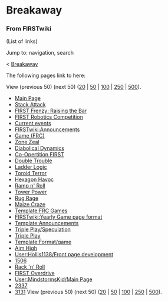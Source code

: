 # Breakaway

### From FIRSTwiki

(List of links)

Jump to: navigation, search

&lt; [Breakaway](/index.php?title=Breakaway&redirect=no "Breakaway" )  

The following pages link to here:

View (previous 50) (next 50)
([20](/index.php?title=Special:Whatlinkshere/Breakaway&limit=20&from=0
"Special:Whatlinkshere/Breakaway" ) |
[50](/index.php?title=Special:Whatlinkshere/Breakaway&limit=50&from=0
"Special:Whatlinkshere/Breakaway" ) |
[100](/index.php?title=Special:Whatlinkshere/Breakaway&limit=100&from=0
"Special:Whatlinkshere/Breakaway" ) |
[250](/index.php?title=Special:Whatlinkshere/Breakaway&limit=250&from=0
"Special:Whatlinkshere/Breakaway" ) |
[500](/index.php?title=Special:Whatlinkshere/Breakaway&limit=500&from=0
"Special:Whatlinkshere/Breakaway" )).

  * [Main Page](Main_Page "Main Page" )
  * [Stack Attack](Stack_Attack "Stack Attack" )
  * [FIRST Frenzy: Raising the Bar](FIRST_Frenzy:_Raising_the_Bar "FIRST Frenzy: Raising the Bar" )
  * [FIRST Robotics Competition](FIRST_Robotics_Competition "FIRST Robotics Competition" )
  * [Current events](Current_events "Current events" )
  * [FIRSTwiki:Announcements](FIRSTwiki:Announcements "FIRSTwiki:Announcements" )
  * [Game (FRC)](Game_%28FRC%29 "Game \(FRC\)" )
  * [Zone Zeal](Zone_Zeal "Zone Zeal" )
  * [Diabolical Dynamics](Diabolical_Dynamics "Diabolical Dynamics" )
  * [Co-Opertition FIRST](Co-Opertition_FIRST "Co-Opertition FIRST" )
  * [Double Trouble](Double_Trouble "Double Trouble" )
  * [Ladder Logic](Ladder_Logic "Ladder Logic" )
  * [Toroid Terror](Toroid_Terror "Toroid Terror" )
  * [Hexagon Havoc](Hexagon_Havoc "Hexagon Havoc" )
  * [Ramp n' Roll](Ramp_n%27_Roll "Ramp n' Roll" )
  * [Tower Power](Tower_Power "Tower Power" )
  * [Rug Rage](Rug_Rage "Rug Rage" )
  * [Maize Craze](Maize_Craze "Maize Craze" )
  * [Template:FRC Games](Template:FRC_Games "Template:FRC Games" )
  * [FIRSTwiki:Yearly Game page format](FIRSTwiki:Yearly_Game_page_format "FIRSTwiki:Yearly Game page format" )
  * [Template:Announcements](Template:Announcements "Template:Announcements" )
  * [Triple Play/Speculation](Triple_Play/Speculation "Triple Play/Speculation" )
  * [Triple Play](Triple_Play "Triple Play" )
  * [Template:Format/game](Template:Format/game "Template:Format/game" )
  * [Aim High](Aim_High "Aim High" )
  * [User:Hollis1138/Front page development](User:Hollis1138/Front_page_development "User:Hollis1138/Front page development" )
  * [1506](1506 "1506" )
  * [Rack 'n' Roll](Rack_%27n%27_Roll "Rack 'n' Roll" )
  * [FIRST Overdrive](FIRST_Overdrive "FIRST Overdrive" )
  * [User:MindstormsKid/Main Page](User:MindstormsKid/Main_Page "User:MindstormsKid/Main Page" )
  * [2337](2337 "2337" )
  * [3131](3131 "3131" )
View (previous 50) (next 50)
([20](/index.php?title=Special:Whatlinkshere/Breakaway&limit=20&from=0
"Special:Whatlinkshere/Breakaway" ) |
[50](/index.php?title=Special:Whatlinkshere/Breakaway&limit=50&from=0
"Special:Whatlinkshere/Breakaway" ) |
[100](/index.php?title=Special:Whatlinkshere/Breakaway&limit=100&from=0
"Special:Whatlinkshere/Breakaway" ) |
[250](/index.php?title=Special:Whatlinkshere/Breakaway&limit=250&from=0
"Special:Whatlinkshere/Breakaway" ) |
[500](/index.php?title=Special:Whatlinkshere/Breakaway&limit=500&from=0
"Special:Whatlinkshere/Breakaway" )).

